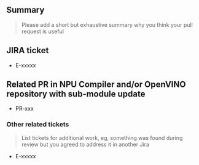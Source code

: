 ## Summary
> Please add a short but exhaustive summary why you think your pull request is useful

## JIRA ticket

* E-xxxxx

## Related PR in NPU Compiler and/or OpenVINO repository with sub-module update

* PR-xxx

### Other related tickets
> List tickets for additional work, eg, something was found during review but you agreed to address it in another Jira

* E-xxxxx

